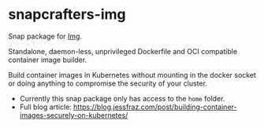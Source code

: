 # snapcrafters-img

Snap package for [Img](https://github.com/genuinetools/img).

Standalone, daemon-less, unprivileged Dockerfile and OCI compatible container image builder.

Build container images in Kubernetes without mounting in the docker socket or doing anything to compromise the security of your cluster.

- Currently this snap package only has access to the `home` folder.
- Full blog article: https://blog.jessfraz.com/post/building-container-images-securely-on-kubernetes/
